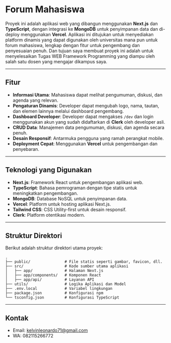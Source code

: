 # Forum Mahasiswa

Proyek ini adalah aplikasi web yang dibangun menggunakan **Next.js** dan **TypeScript**, dengan integrasi ke **MongoDB** untuk penyimpanan data dan di-deploy menggunakan **Vercel**. Aplikasi ini ditujukan untuk menyediakan platform dinamis yang dapat digunakan oleh universitas mana pun untuk forum mahasiswa, lengkap dengan fitur untuk pengembang dan penyesuaian penuh. Dan tujuan saya membuat proyek ini adalah untuk menyelesaikan Tugas WEB Framework Programming yang diampu oleh salah satu dosen yang mengajar dikampus saya.

---

## Fitur

- **Informasi Utama**: Mahasiswa dapat melihat pengumuman, diskusi, dan agenda yang relevan.
- **Pengaturan Dinamis**: Developer dapat mengubah logo, nama, tautan, dan elemen lainnya melalui dashboard pengembang.
- **Dashboard Developer**: Developer dapat mengakses `/dev` dan login menggunakan akun yang sudah didaftarkan di **Clerk** oleh developer asli.
- **CRUD Data**: Manajemen data pengumuman, diskusi, dan agenda secara penuh.
- **Desain Responsif**: Antarmuka pengguna yang ramah perangkat mobile.
- **Deployment Cepat**: Menggunakan **Vercel** untuk pengembangan dan penyebaran.

---

## Teknologi yang Digunakan

- **Next.js**: Framework React untuk pengembangan aplikasi web.
- **TypeScript**: Bahasa pemrograman dengan tipe statis untuk meningkatkan pengembangan.
- **MongoDB**: Database NoSQL untuk penyimpanan data.
- **Vercel**: Platform untuk hosting aplikasi Next.js.
- **Tailwind CSS**: CSS Utility-first untuk desain responsif.
- **Clerk**: Platform otentikasi modern.

---
## Struktur Direktori

Berikut adalah struktur direktori utama proyek:

```
.
├── public/               # File statis seperti gambar, favicon, dll.
├── src/                  # Kode sumber utama aplikasi
│   ├── app/              # Halaman Next.js
│   ├── app/components/   # Komponen React
│   ├── app/api/          # Layanan API
├── utils/                # Logika Aplikasi dan Model
├── .env.local            # Variabel lingkungan
├── package.json          # Konfigurasi npm
└── tsconfig.json         # Konfigurasi TypeScript
```

---

## Kontak

- Email: kelvinleonardo71@gmail.com
- WA: 082115266772
